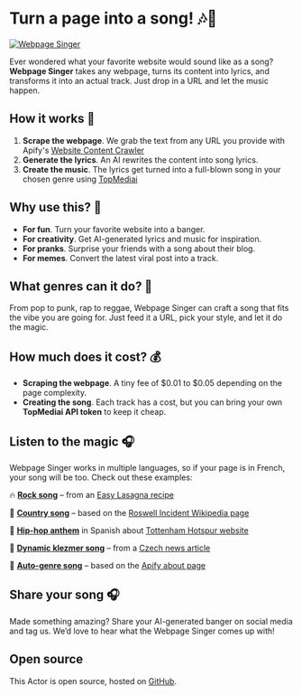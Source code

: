 # Turn a page into a song! 🎶🎸

[![Webpage Singer](https://apify.com/actor-badge?actor=josef.prochazka/webpage-singer)](https://apify.com/josef.prochazka/webpage-singer)

Ever wondered what your favorite website would sound like as a song? **Webpage Singer** takes any webpage, turns its content into lyrics, and transforms it into an actual track. Just drop in a URL and let the music happen.  

## How it works 🎤  

1. **Scrape the webpage**. We grab the text from any URL you provide with Apify's [Website Content Crawler](https://apify.com/apify/website-content-crawler)
2. **Generate the lyrics**. An AI rewrites the content into song lyrics.  
3. **Create the music**. The lyrics get turned into a full-blown song in your chosen genre using [TopMediai](https://www.topmediai.com/)

## Why use this? 🤔  

- **For fun**. Turn your favorite website into a banger.  
- **For creativity**. Get AI-generated lyrics and music for inspiration.  
- **For pranks**. Surprise your friends with a song about their blog.  
- **For memes**. Convert the latest viral post into a track.  

## What genres can it do? 🎸  

From pop to punk, rap to reggae, Webpage Singer can craft a song that fits the vibe you are going for. Just feed it a URL, pick your style, and let it do the magic.  

## How much does it cost? 💰  

- **Scraping the webpage**. A tiny fee of $0.01 to $0.05 depending on the page complexity.  
- **Creating the song**. Each track has a cost, but you can bring your own **TopMediai API token** to keep it cheap.  

## Listen to the magic 🎧  

Webpage Singer works in multiple languages, so if your page is in French, your song will be too. Check out these examples:  

🔥 **[Rock song](https://api.apify.com/v2/key-value-stores/kVjKLzHUsdRec3eli/records/song_variant_1)** – from an [Easy Lasagna recipe](https://www.allrecipes.com/recipe/12011/easy-lasagna-ii/)  

🎸 **[Country song](https://api.apify.com/v2/key-value-stores/CcwRp1jXkfF5uL1XW/records/song_variant_1)** – based on the [Roswell Incident Wikipedia page](https://en.wikipedia.org/wiki/Roswell_incident)  

🎤 **[Hip-hop anthem](https://api.apify.com/v2/key-value-stores/QASzABuO398SeY4TH/records/song_variant_1)** in Spanish about [Tottenham Hotspur website](https://www.tottenhamhotspur.com/)  

🎻 **[Dynamic klezmer song](https://api.apify.com/v2/key-value-stores/Uxhvt2lQFzEkTD1mm/records/song_variant_1)** – from a [Czech news article](https://www.irozhlas.cz/zivotni-styl/vareni-jidlo/svetovy-den-barmanu-vlastne-mixologu-a-navic-jeden-nealko-koktejl_2502220900_dci)

🎵 **[Auto-genre song](https://api.apify.com/v2/key-value-stores/aXqrrXXCZT3yYUGdR/records/song)** – based on the [Apify about page](https://apify.com/about)  

## Share your song 🎧  

Made something amazing? Share your AI-generated banger on social media and tag us. We’d love to hear what the Webpage Singer comes up with!  

## Open source  

This Actor is open source, hosted on [GitHub](https://github.com/Pijukatel/actor-text-summary-song).  
